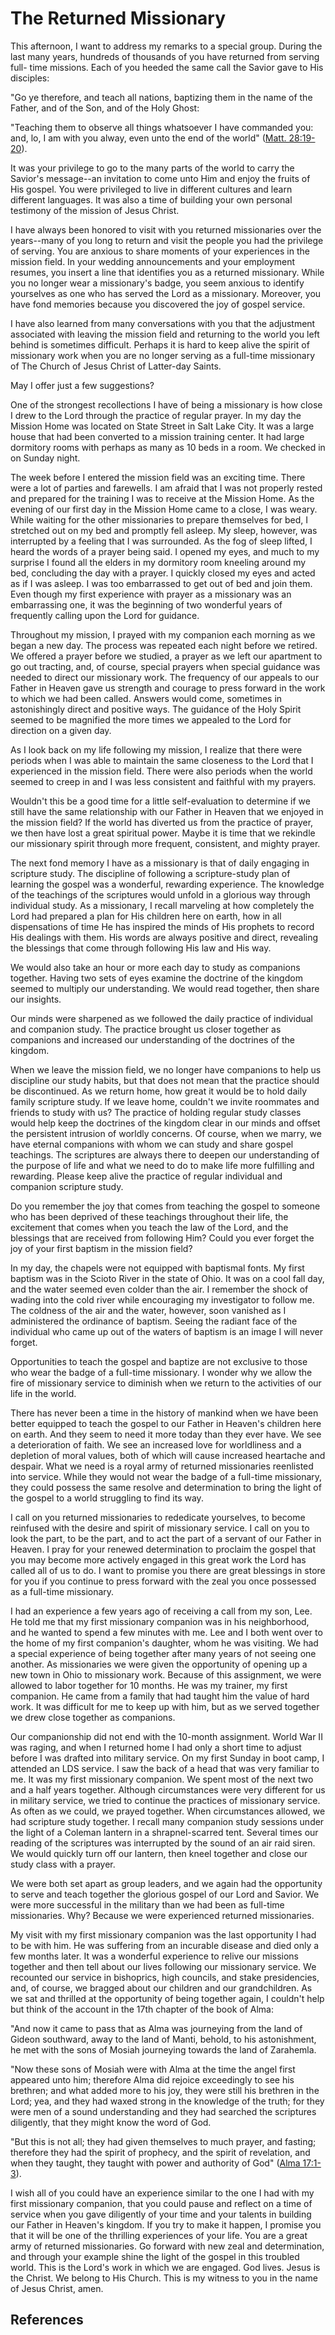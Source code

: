 # The Returned Missionary

This afternoon, I want to address my remarks to a special group. During the
last many years, hundreds of thousands of you have returned from serving full-
time missions. Each of you heeded the same call the Savior gave to His
disciples:

"Go ye therefore, and teach all nations, baptizing them in the name of the
Father, and of the Son, and of the Holy Ghost:

"Teaching them to observe all things whatsoever I have commanded you: and, lo,
I am with you alway, even unto the end of the world" ([Matt.
28:19-20](/scriptures/nt/matt/28.19-20?lang=eng#18)).

It was your privilege to go to the many parts of the world to carry the
Savior's message--an invitation to come unto Him and enjoy the fruits of His
gospel. You were privileged to live in different cultures and learn different
languages. It was also a time of building your own personal testimony of the
mission of Jesus Christ.

I have always been honored to visit with you returned missionaries over the
years--many of you long to return and visit the people you had the privilege
of serving. You are anxious to share moments of your experiences in the
mission field. In your wedding announcements and your employment resumes, you
insert a line that identifies you as a returned missionary. While you no
longer wear a missionary's badge, you seem anxious to identify yourselves as
one who has served the Lord as a missionary. Moreover, you have fond memories
because you discovered the joy of gospel service.

I have also learned from many conversations with you that the adjustment
associated with leaving the mission field and returning to the world you left
behind is sometimes difficult. Perhaps it is hard to keep alive the spirit of
missionary work when you are no longer serving as a full-time missionary of
The Church of Jesus Christ of Latter-day Saints.

May I offer just a few suggestions?

One of the strongest recollections I have of being a missionary is how close I
drew to the Lord through the practice of regular prayer. In my day the Mission
Home was located on State Street in Salt Lake City. It was a large house that
had been converted to a mission training center. It had large dormitory rooms
with perhaps as many as 10 beds in a room. We checked in on Sunday night.

The week before I entered the mission field was an exciting time. There were a
lot of parties and farewells. I am afraid that I was not properly rested and
prepared for the training I was to receive at the Mission Home. As the evening
of our first day in the Mission Home came to a close, I was weary. While
waiting for the other missionaries to prepare themselves for bed, I stretched
out on my bed and promptly fell asleep. My sleep, however, was interrupted by
a feeling that I was surrounded. As the fog of sleep lifted, I heard the words
of a prayer being said. I opened my eyes, and much to my surprise I found all
the elders in my dormitory room kneeling around my bed, concluding the day
with a prayer. I quickly closed my eyes and acted as if I was asleep. I was
too embarrassed to get out of bed and join them. Even though my first
experience with prayer as a missionary was an embarrassing one, it was the
beginning of two wonderful years of frequently calling upon the Lord for
guidance.

Throughout my mission, I prayed with my companion each morning as we began a
new day. The process was repeated each night before we retired. We offered a
prayer before we studied, a prayer as we left our apartment to go out
tracting, and, of course, special prayers when special guidance was needed to
direct our missionary work. The frequency of our appeals to our Father in
Heaven gave us strength and courage to press forward in the work to which we
had been called. Answers would come, sometimes in astonishingly direct and
positive ways. The guidance of the Holy Spirit seemed to be magnified the more
times we appealed to the Lord for direction on a given day.

As I look back on my life following my mission, I realize that there were
periods when I was able to maintain the same closeness to the Lord that I
experienced in the mission field. There were also periods when the world
seemed to creep in and I was less consistent and faithful with my prayers.

Wouldn't this be a good time for a little self-evaluation to determine if we
still have the same relationship with our Father in Heaven that we enjoyed in
the mission field? If the world has diverted us from the practice of prayer,
we then have lost a great spiritual power. Maybe it is time that we rekindle
our missionary spirit through more frequent, consistent, and mighty prayer.

The next fond memory I have as a missionary is that of daily engaging in
scripture study. The discipline of following a scripture-study plan of
learning the gospel was a wonderful, rewarding experience. The knowledge of
the teachings of the scriptures would unfold in a glorious way through
individual study. As a missionary, I recall marveling at how completely the
Lord had prepared a plan for His children here on earth, how in all
dispensations of time He has inspired the minds of His prophets to record His
dealings with them. His words are always positive and direct, revealing the
blessings that come through following His law and His way.

We would also take an hour or more each day to study as companions together.
Having two sets of eyes examine the doctrine of the kingdom seemed to multiply
our understanding. We would read together, then share our insights.

Our minds were sharpened as we followed the daily practice of individual and
companion study. The practice brought us closer together as companions and
increased our understanding of the doctrines of the kingdom.

When we leave the mission field, we no longer have companions to help us
discipline our study habits, but that does not mean that the practice should
be discontinued. As we return home, how great it would be to hold daily family
scripture study. If we leave home, couldn't we invite roommates and friends to
study with us? The practice of holding regular study classes would help keep
the doctrines of the kingdom clear in our minds and offset the persistent
intrusion of worldly concerns. Of course, when we marry, we have eternal
companions with whom we can study and share gospel teachings. The scriptures
are always there to deepen our understanding of the purpose of life and what
we need to do to make life more fulfilling and rewarding. Please keep alive
the practice of regular individual and companion scripture study.

Do you remember the joy that comes from teaching the gospel to someone who has
been deprived of these teachings throughout their life, the excitement that
comes when you teach the law of the Lord, and the blessings that are received
from following Him? Could you ever forget the joy of your first baptism in the
mission field?

In my day, the chapels were not equipped with baptismal fonts. My first
baptism was in the Scioto River in the state of Ohio. It was on a cool fall
day, and the water seemed even colder than the air. I remember the shock of
wading into the cold river while encouraging my investigator to follow me. The
coldness of the air and the water, however, soon vanished as I administered
the ordinance of baptism. Seeing the radiant face of the individual who came
up out of the waters of baptism is an image I will never forget.

Opportunities to teach the gospel and baptize are not exclusive to those who
wear the badge of a full-time missionary. I wonder why we allow the fire of
missionary service to diminish when we return to the activities of our life in
the world.

There has never been a time in the history of mankind when we have been better
equipped to teach the gospel to our Father in Heaven's children here on earth.
And they seem to need it more today than they ever have. We see a
deterioration of faith. We see an increased love for worldliness and a
depletion of moral values, both of which will cause increased heartache and
despair. What we need is a royal army of returned missionaries reenlisted into
service. While they would not wear the badge of a full-time missionary, they
could possess the same resolve and determination to bring the light of the
gospel to a world struggling to find its way.

I call on you returned missionaries to rededicate yourselves, to become
reinfused with the desire and spirit of missionary service. I call on you to
look the part, to be the part, and to act the part of a servant of our Father
in Heaven. I pray for your renewed determination to proclaim the gospel that
you may become more actively engaged in this great work the Lord has called
all of us to do. I want to promise you there are great blessings in store for
you if you continue to press forward with the zeal you once possessed as a
full-time missionary.

I had an experience a few years ago of receiving a call from my son, Lee. He
told me that my first missionary companion was in his neighborhood, and he
wanted to spend a few minutes with me. Lee and I both went over to the home of
my first companion's daughter, whom he was visiting. We had a special
experience of being together after many years of not seeing one another. As
missionaries we were given the opportunity of opening up a new town in Ohio to
missionary work. Because of this assignment, we were allowed to labor together
for 10 months. He was my trainer, my first companion. He came from a family
that had taught him the value of hard work. It was difficult for me to keep up
with him, but as we served together we drew close together as companions.

Our companionship did not end with the 10-month assignment. World War II was
raging, and when I returned home I had only a short time to adjust before I
was drafted into military service. On my first Sunday in boot camp, I attended
an LDS service. I saw the back of a head that was very familiar to me. It was
my first missionary companion. We spent most of the next two and a half years
together. Although circumstances were very different for us in military
service, we tried to continue the practices of missionary service. As often as
we could, we prayed together. When circumstances allowed, we had scripture
study together. I recall many companion study sessions under the light of a
Coleman lantern in a shrapnel-scarred tent. Several times our reading of the
scriptures was interrupted by the sound of an air raid siren. We would quickly
turn off our lantern, then kneel together and close our study class with a
prayer.

We were both set apart as group leaders, and we again had the opportunity to
serve and teach together the glorious gospel of our Lord and Savior. We were
more successful in the military than we had been as full-time missionaries.
Why? Because we were experienced returned missionaries.

My visit with my first missionary companion was the last opportunity I had to
be with him. He was suffering from an incurable disease and died only a few
months later. It was a wonderful experience to relive our missions together
and then tell about our lives following our missionary service. We recounted
our service in bishoprics, high councils, and stake presidencies, and, of
course, we bragged about our children and our grandchildren. As we sat and
thrilled at the opportunity of being together again, I couldn't help but think
of the account in the 17th chapter of the book of Alma:

"And now it came to pass that as Alma was journeying from the land of Gideon
southward, away to the land of Manti, behold, to his astonishment, he met with
the sons of Mosiah journeying towards the land of Zarahemla.

"Now these sons of Mosiah were with Alma at the time the angel first appeared
unto him; therefore Alma did rejoice exceedingly to see his brethren; and what
added more to his joy, they were still his brethren in the Lord; yea, and they
had waxed strong in the knowledge of the truth; for they were men of a sound
understanding and they had searched the scriptures diligently, that they might
know the word of God.

"But this is not all; they had given themselves to much prayer, and fasting;
therefore they had the spirit of prophecy, and the spirit of revelation, and
when they taught, they taught with power and authority of God" ([Alma
17:1-3](/scriptures/bofm/alma/17.1-3?lang=eng#0)).

I wish all of you could have an experience similar to the one I had with my
first missionary companion, that you could pause and reflect on a time of
service when you gave diligently of your time and your talents in building our
Father in Heaven's kingdom. If you try to make it happen, I promise you that
it will be one of the thrilling experiences of your life. You are a great army
of returned missionaries. Go forward with new zeal and determination, and
through your example shine the light of the gospel in this troubled world.
This is the Lord's work in which we are engaged. God lives. Jesus is the
Christ. We belong to His Church. This is my witness to you in the name of
Jesus Christ, amen.

## References

